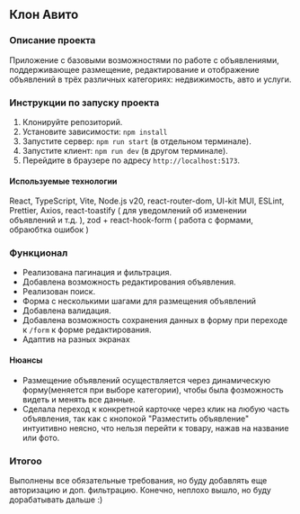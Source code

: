 ## Клон Авито 

### Описание проекта
Приложение с базовыми возможностями по работе с объявлениями, поддерживающее размещение, редактирование и отображение объявлений в трёх различных категориях: недвижимость, авто и услуги.

### Инструкции по запуску проекта
1.  Клонируйте репозиторий.
2.  Установите зависимости: `npm install`
3.  Запустите сервер: `npm run start` (в отдельном терминале).
4.  Запустите клиент: `npm run dev` (в другом терминале).
5.  Перейдите в браузере по адресу `http://localhost:5173`.

#### Используемые технологии
React, TypeScript, Vite, Node.js v20, react-router-dom, UI-kit MUI, ESLint, Prettier, Axios, react-toastify ( для уведомлений об изменении объявлений и т.д. ), zod + react-hook-form ( работа с формами, обраюбтка ошибок )

### Функционал
*   Реализована пагинация и фильтрация.
*   Добавлена возможность редактирования объявления.
*   Реализован поиск.
*   Форма с несколькими шагами для размещения объявлений
*   Добавлена валидация.
*   Добавлена возможность сохранения данных в форму при переходе к `/form` к форме редактирования.
*   Адаптив на разных экранах

#### Нюансы
*   Размещение объявлений осуществляется через динамическую форму(меняется при выборе категории), чтобы была фозможность видеть и менять все данные.
*   Сделала переход к конкретной карточке через клик на любую часть объявления, так как с кнопокой "Разместить объявление" интуитивно неясно, что нельзя перейти к товару, нажав на название или фото.

### Итогоо
Выполнены все обязательные требования, но буду добавлять еще авторизацию и доп. фильтрацию. Конечно, неплохо вышло, но буду дорабатывать дальше :)
